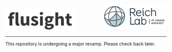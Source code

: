 <img src="./src/assets/imgs/reichlab-multiline.png" align="right">

![icon](./src/assets/imgs/icon.png)

---

This repository is undergoing a major revamp. Please check back later.

